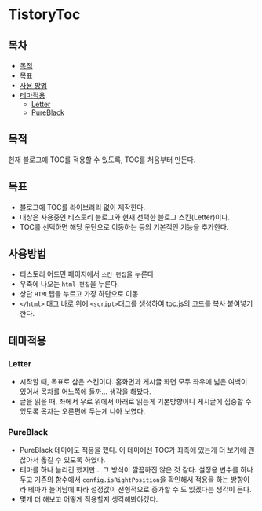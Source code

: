 # TistoryToc

## 목차

- [목적](#목적)
- [목표](#목표)
- [사용 방법](#사용방법)
- [테마적용](#테마적용)
  - [Letter](#레터)
  - [PureBlack](#퓨어블랙)

## 목적
현재 블로그에 TOC를 적용할 수 있도록, TOC를 처음부터 만든다.

## 목표
- 블로그에 TOC를 라이브러리 없이 제작한다.
- 대상은 사용중인 티스토리 블로그와 현재 선택한 블로그 스킨(Letter)이다.
- TOC를 선택하면 해당 문단으로 이동하는 등의 기본적인 기능을 추가한다.

## 사용방법
- 티스토리 어드민 페이지에서 `스킨 편집`을 누른다
- 우측에 나오는 `html 편집`을 누른다.
- 상단 `HTML`탭을 누르고 가장 하단으로 이동
- `</html>` 태그 바로 위에 `<script>`태그를 생성하여 toc.js의 코드를 복사 붙여넣기 한다.

## 테마적용
### Letter <a name="레터"></a>
- 시작할 때, 목표로 삼은 스킨이다. 홈화면과 게시글 화면 모두 좌우에 넓은 여백이 있어서 목차를 어느쪽에 둘까... 생각을 해봤다.
- 글을 읽을 때, 좌에서 우로 위에서 아래로 읽는게 기본방향이니 게시글에 집중할 수 있도록 목차는 오른편에 두는게 나아 보였다.

### PureBlack <a name="퓨어블랙"></a>
- PureBlack 테마에도 적용을 했다. 이 테마에선 TOC가 좌측에 있는게 더 보기에 괜찮아서 옮길 수 있도록 하였다.
- 테마를 하나 늘리긴 했지만... 그 방식이 깔끔하진 않은 것 같다. 설정용 변수를 하나 두고 기존의 함수에서 `config.isRightPosition`을 확인해서 적용을 하는 방향이라 테마가 늘어남에 따라 설정값이 선형적으로 증가할 수 도 있겠다는 생각이 든다.
- 몇개 더 해보고 어떻게 적용할지 생각해봐야겠다.
